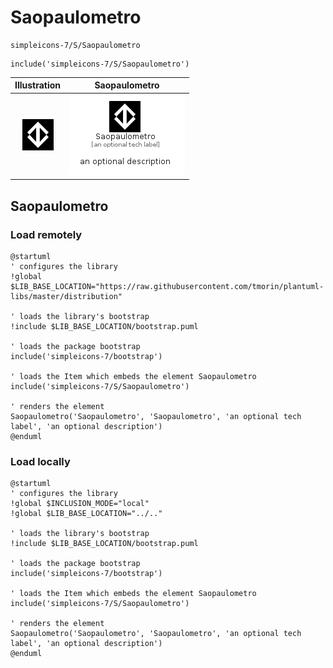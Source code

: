 # Saopaulometro


```text
simpleicons-7/S/Saopaulometro
```

```text
include('simpleicons-7/S/Saopaulometro')
```



| Illustration | Saopaulometro |
| :---: | :---: |
| ![illustration for Illustration](../../simpleicons-7/S/Saopaulometro.png) | ![illustration for Saopaulometro](../../simpleicons-7/S/Saopaulometro.Local.png) |




## Saopaulometro

### Load remotely
```plantuml
@startuml
' configures the library
!global $LIB_BASE_LOCATION="https://raw.githubusercontent.com/tmorin/plantuml-libs/master/distribution"

' loads the library's bootstrap
!include $LIB_BASE_LOCATION/bootstrap.puml

' loads the package bootstrap
include('simpleicons-7/bootstrap')

' loads the Item which embeds the element Saopaulometro
include('simpleicons-7/S/Saopaulometro')

' renders the element
Saopaulometro('Saopaulometro', 'Saopaulometro', 'an optional tech label', 'an optional description')
@enduml
```

### Load locally
```plantuml
@startuml
' configures the library
!global $INCLUSION_MODE="local"
!global $LIB_BASE_LOCATION="../.."

' loads the library's bootstrap
!include $LIB_BASE_LOCATION/bootstrap.puml

' loads the package bootstrap
include('simpleicons-7/bootstrap')

' loads the Item which embeds the element Saopaulometro
include('simpleicons-7/S/Saopaulometro')

' renders the element
Saopaulometro('Saopaulometro', 'Saopaulometro', 'an optional tech label', 'an optional description')
@enduml
```

